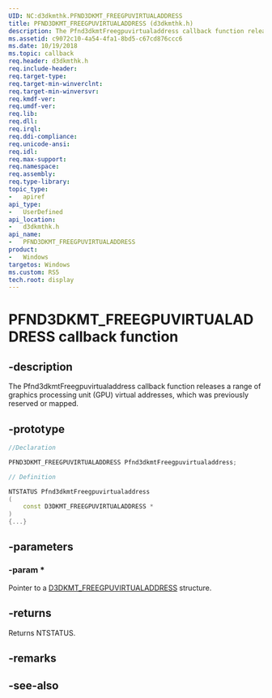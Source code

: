 ```yaml
---
UID: NC:d3dkmthk.PFND3DKMT_FREEGPUVIRTUALADDRESS
title: PFND3DKMT_FREEGPUVIRTUALADDRESS (d3dkmthk.h)
description: The Pfnd3dkmtFreegpuvirtualaddress callback function releases a range of graphics processing unit (GPU) virtual addresses, which was previously reserved or mapped.
ms.assetid: c9072c10-4a54-4fa1-8bd5-c67cd876ccc6
ms.date: 10/19/2018
ms.topic: callback
req.header: d3dkmthk.h
req.include-header:
req.target-type:
req.target-min-winverclnt:
req.target-min-winversvr:
req.kmdf-ver:
req.umdf-ver:
req.lib:
req.dll:
req.irql: 
req.ddi-compliance:
req.unicode-ansi:
req.idl:
req.max-support:
req.namespace:
req.assembly:
req.type-library: 
topic_type: 
-	apiref
api_type: 
-	UserDefined
api_location: 
-	d3dkmthk.h
api_name: 
-	PFND3DKMT_FREEGPUVIRTUALADDRESS
product:
-	Windows
targetos: Windows
ms.custom: RS5
tech.root: display
---
```


# PFND3DKMT_FREEGPUVIRTUALADDRESS callback function

## -description

The Pfnd3dkmtFreegpuvirtualaddress callback function releases a range of graphics processing unit (GPU) virtual addresses, which was previously reserved or mapped.

## -prototype

```cpp
//Declaration

PFND3DKMT_FREEGPUVIRTUALADDRESS Pfnd3dkmtFreegpuvirtualaddress; 

// Definition

NTSTATUS Pfnd3dkmtFreegpuvirtualaddress 
(
	const D3DKMT_FREEGPUVIRTUALADDRESS *
)
{...}

```

## -parameters

### -param * 

Pointer to a [D3DKMT_FREEGPUVIRTUALADDRESS](ns-d3dkmthk-_d3dkmt_freegpuvirtualaddress.md) structure.

## -returns

Returns NTSTATUS.


## -remarks




## -see-also
